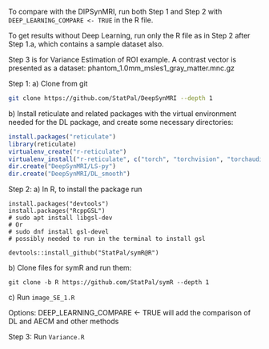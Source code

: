 To compare with the DIPSynMRI, run both Step 1 and Step 2 
with `DEEP_LEARNING_COMPARE <- TRUE` in the R file. 

To get results without Deep Learning, run only the R file 
as in Step 2 after Step 1.a, which contains a sample dataset also.

Step 3 is for Variance Estimation of ROI example. 
A contrast vector is presented as a dataset: 
phantom_1.0mm_msles1_gray_matter.mnc.gz


Step 1:
a) Clone from git
```sh
git clone https://github.com/StatPal/DeepSynMRI --depth 1
```

b) Install reticulate and related packages with the virtual environment needed for the DL package, and create some necessary directories:

```R
install.packages("reticulate")
library(reticulate)
virtualenv_create("r-reticulate")
virtualenv_install("r-reticulate", c("torch", "torchvision", "torchaudio", "matplotlib", "scikit-image", "pandas", "joblib", "nibabel"))
dir.create("DeepSynMRI/LS-py")
dir.create("DeepSynMRI/DL_smooth")
```


Step 2: 
a) In R, to install the package run
```{R}
install.packages("devtools")
install.packages("RcppGSL") 
# sudo apt install libgsl-dev
# Or
# sudo dnf install gsl-devel
# possibly needed to run in the terminal to install gsl

devtools::install_github("StatPal/symR@R")
```

b) Clone files for symR and run them: 
```{R}
git clone -b R https://github.com/StatPal/symR --depth 1
```

c) Run `image_SE_1.R` 

Options: DEEP_LEARNING_COMPARE <- TRUE will add the comparison of DL and AECM and other methods

Step 3: Run `Variance.R`

